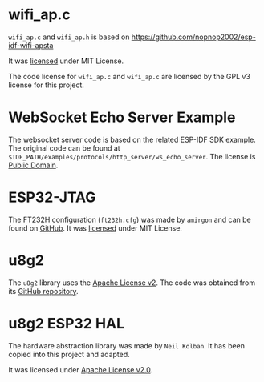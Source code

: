 # wifi_ap.c

`wifi_ap.c` and `wifi_ap.h` is based on https://github.com/nopnop2002/esp-idf-wifi-apsta

It was [licensed](licenses/wifi-ap.txt) under MIT License.

The code license for `wifi_ap.c` and `wifi_ap.c` are licensed by the GPL v3 license for this project. 

# WebSocket Echo Server Example

The websocket server code is based on the related ESP-IDF SDK example.
The original code can be found at `$IDF_PATH/examples/protocols/http_server/ws_echo_server`.
The license is [Public Domain](licenses/websocket-echo-server-example.txt).

# ESP32-JTAG

The FT232H configuration (`ft232h.cfg`) was made by `amirgon` and can be found on [GitHub](https://github.com/amirgon/ESP32-JTAG).
It was [licensed](licenses/esp32-jtag.txt) under MIT License. 

# u8g2

The `u8g2` library uses the [Apache License v2](../components/u8g2/LICENSE).
The code was obtained from its [GitHub repository](https://github.com/olikraus/u8g2).

# u8g2 ESP32 HAL

The hardware abstraction library was made by `Neil Kolban`.
It has been copied into this project and adapted.

It was licensed under [Apache License v2.0](https://github.com/nkolban/esp32-snippets/blob/master/LICENSE).
